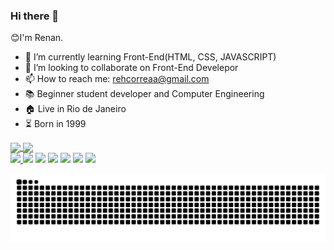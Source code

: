 ### Hi there 👋

😊I'm Renan.

- 🌱 I’m currently learning Front-End(HTML, CSS, JAVASCRIPT)
- 👯 I’m looking to collaborate on Front-End Develepor
- 📫 How to reach me: rehcorreaa@gmail.com
- 📚 Beginner student developer and Computer Engineering
- 🏠 Live in Rio de Janeiro
- ⏳ Born in 1999


<a href="https://github.com/RenanCorreaSilva/">
  <img height="150em" align="center" src="https://github-readme-stats.vercel.app/api?username=RenanCorreaSilva&show_icons=true&theme=radical" />
</a>
<a href="https://github.com/RenanCorreaSilva/">
  <img height="150em" align="center" src="https://github-readme-stats.vercel.app/api/top-langs/?username=RenanCorreaSilva&layout=compact&theme=radical"/>
</a>

  <div> 
    <a target="_blank" href="renancorreasilva.github.io"><img src="https://img.shields.io/badge/Portfolio-255E63?style=for-the-badge&logo=About.me&logoColor=white" /> </a>
  <a href = "mailto:rehcorreaa@gmail.com"><img src="https://img.shields.io/badge/-Gmail-%23333?style=for-the-badge&logo=gmail&logoColor=white" target="_blank" ></a>
  <a href="https://www.linkedin.com/in/renancorreadasilva/"><img src="https://img.shields.io/badge/-LinkedIn-%230077B5?style=for-the-badge&logo=linkedin&logoColor=white" target="_blank"></a> 
  <img src="https://img.shields.io/badge/React-20232A?style=for-the-badge&logo=react&logoColor=61DAFB" />
  <img src="https://img.shields.io/badge/HTML5-E34F26?style=for-the-badge&logo=html5&logoColor=white" />
  <img src="https://img.shields.io/badge/CSS3-1572B6?style=for-the-badge&logo=css3&logoColor=white"/>
  <img src="https://img.shields.io/badge/JavaScript-323330?style=for-the-badge&logo=javascript&logoColor=F7DF1E " />

![Snake animation](https://github.com/renancorreasilva/renancorreasilva/blob/output/github-contribution-grid-snake.svg)
  
</div>
